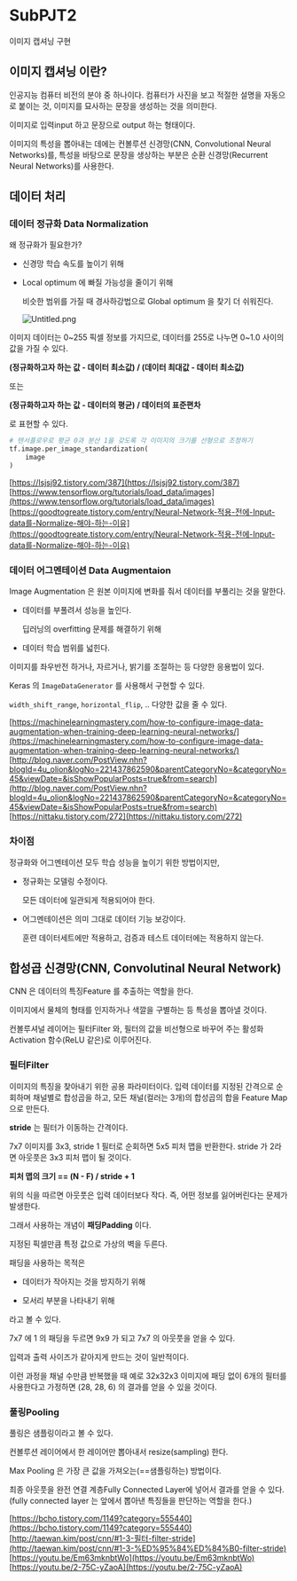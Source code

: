# SubPJT2

이미지 캡셔닝 구현

## 이미지 캡셔닝 이란?

인공지능 컴퓨터 비전의 분야 중 하나이다. 컴퓨터가 사진을 보고 적절한 설명을 자동으로 붙이는 것, 이미지를 묘사하는 문장을 생성하는 것을 의미한다.

이미지로 입력input 하고 문장으로 output 하는 형태이다.

이미지의 특성을 뽑아내는 데에는 컨볼루션 신경망(CNN, Convolutional Neural Networks)를, 특성을 바탕으로 문장을 생상하는 부분은 순환 신경망(Recurrent Neural Networks)를 사용한다.



## 데이터 처리

### 데이터 정규화 Data Normalization

왜 정규화가 필요한가?

- 신경망 학습 속도를 높이기 위해

- Local optimum 에 빠질 가능성을 줄이기 위해

  비슷한 범위를 가질 때 경사하강법으로 Global optimum 을 찾기 더 쉬워진다.

  ![Untitled.png](C:/Users/multicampus/SSAFY/A405/subPJT2/doc/솔지/README/Untitled.png)

이미지 데이터는 0~255 픽셀 정보를 가지므로, 
데이터를 255로 나누면 0~1.0 사이의 값을 가질 수 있다.

**(정규화하고자 하는 값 - 데이터 최소값) / (데이터 최대값 - 데이터 최소값)**

또는

**(정규화하고자 하는 값 - 데이터의 평균) / 데이터의 표준편차**

로 표현할 수 있다.

```python
# 텐서플로우로 평균 0과 분산 1을 갖도록 각 이미지의 크기를 선형으로 조정하기
tf.image.per_image_standardization(
    image
)
```

[https://lsjsj92.tistory.com/387](https://lsjsj92.tistory.com/387)
[https://www.tensorflow.org/tutorials/load_data/images](https://www.tensorflow.org/tutorials/load_data/images)
[https://goodtogreate.tistory.com/entry/Neural-Network-적용-전에-Input-data를-Normalize-해야-하는-이유](https://goodtogreate.tistory.com/entry/Neural-Network-적용-전에-Input-data를-Normalize-해야-하는-이유)



### 데이터 어그멘테이션 Data Augmentaion

Image Augmentation 은 원본 이미지에 변화를 줘서 데이터를 부풀리는 것을 말한다.

- 데이터를 부풀려서 성능을 높인다.

  딥러닝의 overfitting 문제를 해결하기 위해

- 데이터 학습 범위를 넓힌다.

이미지를 좌우반전 하거나, 자르거나, 밝기를 조절하는 등 다양한 응용법이 있다.

Keras 의 `ImageDataGenerator` 를 사용해서 구현할 수 있다.

`width_shift_range`, `horizontal_flip`, .. 다양한 값을 줄 수 있다.

[https://machinelearningmastery.com/how-to-configure-image-data-augmentation-when-training-deep-learning-neural-networks/](https://machinelearningmastery.com/how-to-configure-image-data-augmentation-when-training-deep-learning-neural-networks/)
[http://blog.naver.com/PostView.nhn?blogId=4u_olion&logNo=221437862590&parentCategoryNo=&categoryNo=45&viewDate=&isShowPopularPosts=true&from=search](http://blog.naver.com/PostView.nhn?blogId=4u_olion&logNo=221437862590&parentCategoryNo=&categoryNo=45&viewDate=&isShowPopularPosts=true&from=search)
[https://nittaku.tistory.com/272](https://nittaku.tistory.com/272)



### 차이점

정규화와 어그멘테이션 모두 학습 성능을 높이기 위한 방법이지만, 

- 정규화는 모델링 수정이다.

  모든 데이터에 일관되게 적용되어야 한다.

- 어그멘테이션은 의미 그대로 데이터 기능 보강이다.

  훈련 데이터세트에만 적용하고, 검증과 테스트 데이터에는 적용하지 않는다.



## 합성곱 신경망(CNN, Convolutinal Neural Network)

CNN 은 데이터의 특징Feature 를 추출하는 역할을 한다.

이미지에서 물체의 형태를 인지하거나 색깔을 구별하는 등 특성을 뽑아낼 것이다.

컨볼루셔널 레이어는 필터Filter 와, 필터의 값을 비선형으로 바꾸어 주는 활성화Activation 함수(ReLU 같은)로 이루어진다.



### 필터Filter

이미지의 특징을 찾아내기 위한 공용 파라미터이다. 입력 데이터를 지정된 간격으로 순회하며 채널별로 합성곱을 하고, 모든 채널(컬러는 3개)의 합성곱의 합을 Feature Map 으로 만든다.

**stride** 는 필터가 이동하는 간격이다.

7x7 이미지를 3x3, stride 1 필터로 순회하면 5x5 피처 맵을 반환한다.
stride 가 2라면 아웃풋은 3x3 피처 맵이 될 것이다.

**피처 맵의 크기 == (N - F) / stride + 1**

위의 식을 따르면 아웃풋은 입력 데이터보다 작다. 즉, 어떤 정보를 잃어버린다는 문제가 발생한다.

그래서 사용하는 개념이 **패딩Padding** 이다.

지정된 픽셀만큼 특정 값으로 가상의 벽을 두른다.

패딩을 사용하는 목적은

- 데이터가 작아지는 것을 방지하기 위해

- 모서리 부분을 나타내기 위해

라고 볼 수 있다.

7x7 에 1 의 패딩을 두르면 9x9 가 되고 7x7 의 아웃풋을 얻을 수 있다.

입력과 출력 사이즈가 같아지게 만드는 것이 일반적이다.

이런 과정을 채널 수만큼 반복했을 때 예로 32x32x3 이미지에 패딩 없이 6개의 필터를 사용한다고 가정하면 (28, 28, 6) 의 결과를 얻을 수 있을 것이다.



### 풀링Pooling

풀링은 샘플링이라고 볼 수 있다.

컨볼루션 레이어에서 한 레이어만 뽑아내서 resize(sampling) 한다.

Max Pooling 은 가장 큰 값을 가져오는(==샘플링하는) 방법이다.

최종 아웃풋을 완전 연결 계층Fully Connected Layer에 넣어서 결과를 얻을 수 있다.
(fully connected layer 는 앞에서 뽑아낸 특징들을 판단하는 역할을 한다.)



[https://bcho.tistory.com/1149?category=555440](https://bcho.tistory.com/1149?category=555440)
[http://taewan.kim/post/cnn/#1-3-필터-filter-stride](http://taewan.kim/post/cnn/#1-3-%ED%95%84%ED%84%B0-filter-stride)
[https://youtu.be/Em63mknbtWo](https://youtu.be/Em63mknbtWo)
[https://youtu.be/2-75C-yZaoA](https://youtu.be/2-75C-yZaoA)



